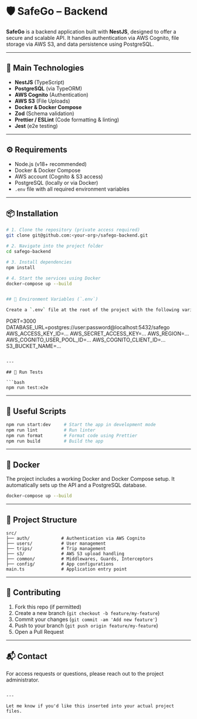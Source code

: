 # 🛡️ SafeGo – Backend

**SafeGo** is a backend application built with **NestJS**, designed to offer a secure and scalable API. It handles authentication via AWS Cognito, file storage via AWS S3, and data persistence using PostgreSQL.

---

## 🚀 Main Technologies

- **NestJS** (TypeScript)
- **PostgreSQL** (via TypeORM)
- **AWS Cognito** (Authentication)
- **AWS S3** (File Uploads)
- **Docker & Docker Compose**
- **Zod** (Schema validation)
- **Prettier / ESLint** (Code formatting & linting)
- **Jest** (e2e testing)

---

## ⚙️ Requirements

- Node.js (v18+ recommended)
- Docker & Docker Compose
- AWS account (Cognito & S3 access)
- PostgreSQL (locally or via Docker)
- `.env` file with all required environment variables

---

## 📦 Installation

```bash
# 1. Clone the repository (private access required)
git clone git@github.com:<your-org>/safego-backend.git

# 2. Navigate into the project folder
cd safego-backend

# 3. Install dependencies
npm install

# 4. Start the services using Docker
docker-compose up --build


## 🔐 Environment Variables (`.env`)

Create a `.env` file at the root of the project with the following variables:

```
PORT=3000
DATABASE_URL=postgres://user:password@localhost:5432/safego
AWS_ACCESS_KEY_ID=...
AWS_SECRET_ACCESS_KEY=...
AWS_REGION=...
AWS_COGNITO_USER_POOL_ID=...
AWS_COGNITO_CLIENT_ID=...
S3_BUCKET_NAME=...
```

---

## 🧪 Run Tests

```bash
npm run test:e2e
```

---

## 🧹 Useful Scripts

```bash
npm run start:dev     # Start the app in development mode
npm run lint          # Run linter
npm run format        # Format code using Prettier
npm run build         # Build the app
```

---

## 🐳 Docker

The project includes a working Docker and Docker Compose setup. It automatically sets up the API and a PostgreSQL database.

```bash
docker-compose up --build
```

---

## 🧠 Project Structure

```
src/
├── auth/            # Authentication via AWS Cognito
├── users/           # User management
├── trips/           # Trip management
├── s3/              # AWS S3 upload handling
├── common/          # Middlewares, Guards, Interceptors
├── config/          # App configurations
main.ts              # Application entry point
```

---

## 🤝 Contributing

1. Fork this repo (if permitted)
2. Create a new branch (`git checkout -b feature/my-feature`)
3. Commit your changes (`git commit -am 'Add new feature'`)
4. Push to your branch (`git push origin feature/my-feature`)
5. Open a Pull Request

---

## 📬 Contact

For access requests or questions, please reach out to the project administrator.
```

---

Let me know if you'd like this inserted into your actual project files.
